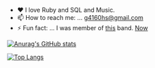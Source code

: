 - ♥ I love Ruby and SQL and Music.
- 📫 How to reach me: ... [g4160hs@gmail.com](mailto:g4160hs@gmail.com)
- ⚡ Fun fact: ... I was member of [this](https://www.youtube.com/watch?v=DUdJDSBQzBw) band. [Now](https://www.youtube.com/watch?v=2piA1RRuv_g)

[![Anurag's GitHub stats](https://github-readme-stats.vercel.app/api?username=tashirosota&count_private=true&theme=solarized-light)](https://github.com/anuraghazra/github-readme-stats)

[![Top Langs](https://github-readme-stats.vercel.app/api/top-langs/?username=tashirosota&count_private=true&theme=solarized-light)](https://github.com/anuraghazra/github-readme-stats)
